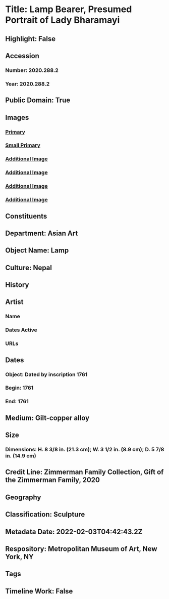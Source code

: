 # Title: Lamp Bearer, Presumed Portrait of Lady Bharamayi
## Highlight: False
## Accession
### Number: 2020.288.2
### Year: 2020.288.2
## Public Domain: True
## Images
### [Primary](https://images.metmuseum.org/CRDImages/as/original/DP-14528-026.jpg)
### [Small Primary](https://images.metmuseum.org/CRDImages/as/web-large/DP-14528-026.jpg)
### [Additional Image](https://images.metmuseum.org/CRDImages/as/original/DP-14528-027.jpg)
### [Additional Image](https://images.metmuseum.org/CRDImages/as/original/DP-14528-028.jpg)
### [Additional Image](https://images.metmuseum.org/CRDImages/as/original/DP-14528-029.jpg)
### [Additional Image](https://images.metmuseum.org/CRDImages/as/original/DP-14528-025.jpg)
## Constituents
## Department: Asian Art
## Object Name: Lamp
## Culture: Nepal
## History
## Artist
### Name
### Dates Active
### URLs
## Dates
### Object: Dated by inscription 1761
### Begin: 1761
### End: 1761
## Medium: Gilt-copper alloy
## Size
### Dimensions: H. 8 3/8 in. (21.3 cm); W. 3 1/2 in. (8.9 cm); D. 5 7/8 in. (14.9 cm)
## Credit Line: Zimmerman Family Collection, Gift of the Zimmerman Family, 2020
## Geography
## Classification: Sculpture
## Metadata Date: 2022-02-03T04:42:43.2Z
## Respository: Metropolitan Museum of Art, New York, NY
## Tags
## Timeline Work: False